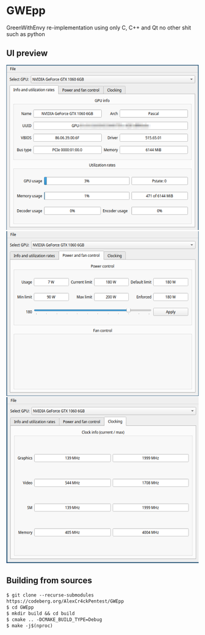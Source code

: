# GWEpp
GreenWithEnvy re-implementation using only C, C++ and Qt
no other shit such as python

## UI preview
![UI 1](img/ui1.png)
![UI 2](img/ui2.png)
![UI 3](img/ui3.png)


## Building from sources
```
$ git clone --recurse-submodules https://codeberg.org/AlexCr4ckPentest/GWEpp
$ cd GWEpp
$ mkdir build && cd build
$ cmake .. -DCMAKE_BUILD_TYPE=Debug
$ make -j$(nproc)
```
